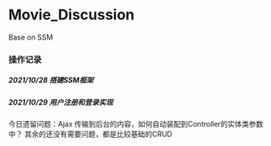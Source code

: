 # Movie_Discussion
Base on SSM

### 操作记录

##### 2021/10/28      搭建SSM框架

##### 2021/10/29     用户注册和登录实现
今日遗留问题：Ajax 传输到后台的内容，如何自动装配到Controller的实体类参数中？
其余的还没有需要问题，都是比较基础的CRUD